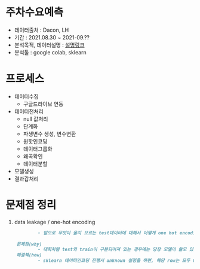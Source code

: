# 주차수요예측
- 데이터출처 : Dacon, LH
- 기간       : 2021.08.30 ~ 2021-09.??
- 분석목적, 데이터설명 : [설명링크](https://dacon.io/competitions/official/235745/data)
- 분석툴     : google colab, sklearn
# 프로세스
- 데이터수집
    - 구글드라이브 연동   
- 데이터전처리 
    - null 값처리
    - 단계화
    - 파생변수 생성, 변수변환  
    - 원핫인코딩
    - 데이터그룹화
    - 왜곡확인
    - 데이터분할
- 모델생성
- 결과갑처리

# 문제점 정리
1. data leakage / one-hot encoding  
```md  
            - 앞으로 무엇이 올지 모르는 test데이터에 대해서 어떻게 one hot encoding 을 진행할 것인가  
        
    문제점(why)  
            - 대회처럼 test와 train이 구분되어져 있는 경우에는 당장 모델이 쓸모 있는 것처럼 보이나, 실질적으로 test와 train을 합쳐서 원핫인코딩을 진행하는 경우는 data leakage이다. 그 이유는 미래에, 앞으로 올 데이터는 이제까지 없던 데이터가 올 수 있는데 도메인 명확하게 고정되지 않는 이상 합쳐서 진행하면 안됨.  
    해결책(how)  
            - sklearn 데이터인코딩 진행시 unknown 설정을 하면, 해당 row는 모두 0으로 처리됨.


```
